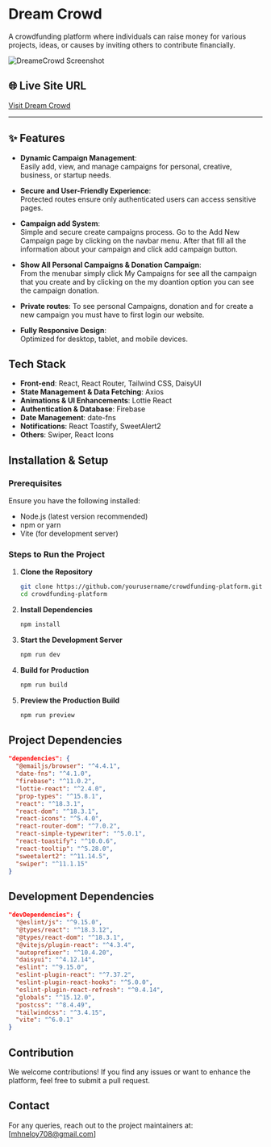 # **Dream Crowd**

A crowdfunding platform where individuals can raise money for various projects, ideas, or causes by inviting others to contribute financially.

![DreameCrowd Screenshot](https://i.ibb.co.com/Q7JYKJVz/Screenshot-84.png)

## 🌐 Live Site URL

[Visit Dream Crowd](https://dream-crowd-1e8a7.web.app/)

---

## ✨ Features

- **Dynamic Campaign Management**:  
  Easily add, view, and manage campaigns for personal, creative, business, or startup needs.

- **Secure and User-Friendly Experience**:  
  Protected routes ensure only authenticated users can access sensitive pages.

- **Campaign add System**:  
  Simple and secure create campaigns process. Go to the Add New Campaign page by clicking on the navbar menu. After that fill all the information about your campaign and click add campaign button.

- **Show All Personal Campaigns & Donation Campaign**:  
  From the menubar simply click My Campaigns for see all the campaign that you create and by clicking on the my doantion option you can see the campaign donation.

- **Private routes**: To see personal Campaigns, donation and for create a new campaign you must have to first login our website.

- **Fully Responsive Design**:  
  Optimized for desktop, tablet, and mobile devices.

## Tech Stack
- **Front-end**: React, React Router, Tailwind CSS, DaisyUI
- **State Management & Data Fetching**: Axios
- **Animations & UI Enhancements**: Lottie React
- **Authentication & Database**: Firebase
- **Date Management**: date-fns
- **Notifications**: React Toastify, SweetAlert2
- **Others**: Swiper, React Icons

## Installation & Setup

### Prerequisites
Ensure you have the following installed:
- Node.js (latest version recommended)
- npm or yarn
- Vite (for development server)

### Steps to Run the Project
1. **Clone the Repository**
   ```sh
   git clone https://github.com/yourusername/crowdfunding-platform.git
   cd crowdfunding-platform
   ```
2. **Install Dependencies**
   ```sh
   npm install
   ```
3. **Start the Development Server**
   ```sh
   npm run dev
   ```
4. **Build for Production**
   ```sh
   npm run build
   ```
5. **Preview the Production Build**
   ```sh
   npm run preview
   ```

## Project Dependencies

```json
"dependencies": {
  "@emailjs/browser": "^4.4.1",
  "date-fns": "^4.1.0",
  "firebase": "^11.0.2",
  "lottie-react": "^2.4.0",
  "prop-types": "^15.8.1",
  "react": "^18.3.1",
  "react-dom": "^18.3.1",
  "react-icons": "^5.4.0",
  "react-router-dom": "^7.0.2",
  "react-simple-typewriter": "^5.0.1",
  "react-toastify": "^10.0.6",
  "react-tooltip": "^5.28.0",
  "sweetalert2": "^11.14.5",
  "swiper": "^11.1.15"
}
```

## Development Dependencies

```json
"devDependencies": {
  "@eslint/js": "^9.15.0",
  "@types/react": "^18.3.12",
  "@types/react-dom": "^18.3.1",
  "@vitejs/plugin-react": "^4.3.4",
  "autoprefixer": "^10.4.20",
  "daisyui": "^4.12.14",
  "eslint": "^9.15.0",
  "eslint-plugin-react": "^7.37.2",
  "eslint-plugin-react-hooks": "^5.0.0",
  "eslint-plugin-react-refresh": "^0.4.14",
  "globals": "^15.12.0",
  "postcss": "^8.4.49",
  "tailwindcss": "^3.4.15",
  "vite": "^6.0.1"
}
```

## Contribution
We welcome contributions! If you find any issues or want to enhance the platform, feel free to submit a pull request.

## Contact
For any queries, reach out to the project maintainers at: [mhneloy708@gmail.com]

